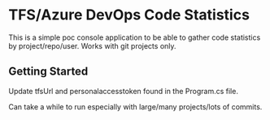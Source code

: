 # TFS/Azure DevOps Code Statistics

This is a simple poc console application to be able to gather code statistics by project/repo/user.  Works with git projects only.

## Getting Started

Update tfsUrl and personalaccesstoken found in the Program.cs file.  

Can take a while to run especially with large/many projects/lots of commits.